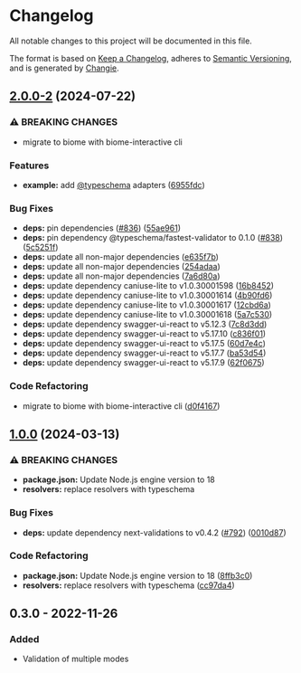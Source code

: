 # Changelog
All notable changes to this project will be documented in this file.

The format is based on [Keep a Changelog](https://keepachangelog.com/en/1.0.0/),
adheres to [Semantic Versioning](https://semver.org/spec/v2.0.0.html),
and is generated by [Changie](https://github.com/miniscruff/changie).


## [2.0.0-2](https://github.com/jellydn/next-validations/compare/v1.0.0-2...v2.0.0-2) (2024-07-22)


### ⚠ BREAKING CHANGES

* migrate to biome with biome-interactive cli

### Features

* **example:** add [@typeschema](https://github.com/typeschema) adapters ([6955fdc](https://github.com/jellydn/next-validations/commit/6955fdc925bb99c7bdaec711c6fbb625f04b60a8))


### Bug Fixes

* **deps:** pin dependencies ([#836](https://github.com/jellydn/next-validations/issues/836)) ([55ae961](https://github.com/jellydn/next-validations/commit/55ae961218289b0a32698a438a1d4e1bcdabd7a0))
* **deps:** pin dependency @typeschema/fastest-validator to 0.1.0 ([#838](https://github.com/jellydn/next-validations/issues/838)) ([5c5251f](https://github.com/jellydn/next-validations/commit/5c5251f548176fdd4e917d963eeb4396c1605e73))
* **deps:** update all non-major dependencies ([e635f7b](https://github.com/jellydn/next-validations/commit/e635f7b8d4daca089307de0bbb88b1cffcc2d6ff))
* **deps:** update all non-major dependencies ([254adaa](https://github.com/jellydn/next-validations/commit/254adaa656488d22cf407e575eb65024c8862d25))
* **deps:** update all non-major dependencies ([7a6d80a](https://github.com/jellydn/next-validations/commit/7a6d80aabea8d33789445ab0fdadb4c357a69646))
* **deps:** update dependency caniuse-lite to v1.0.30001598 ([16b8452](https://github.com/jellydn/next-validations/commit/16b845244e94907a15a8b41bb2c1880181a16256))
* **deps:** update dependency caniuse-lite to v1.0.30001614 ([4b90fd6](https://github.com/jellydn/next-validations/commit/4b90fd6afee97665c51450defa9e5bf295321027))
* **deps:** update dependency caniuse-lite to v1.0.30001617 ([12cbd6a](https://github.com/jellydn/next-validations/commit/12cbd6a32577486f1285b642bb06366300ac80fb))
* **deps:** update dependency caniuse-lite to v1.0.30001618 ([5a7c530](https://github.com/jellydn/next-validations/commit/5a7c53074a2afc9c4cc8f3768cee8a7d3a07a8ee))
* **deps:** update dependency swagger-ui-react to v5.12.3 ([7c8d3dd](https://github.com/jellydn/next-validations/commit/7c8d3ddd1653a283b516b92c4efcea87ebb5973d))
* **deps:** update dependency swagger-ui-react to v5.17.10 ([c836f01](https://github.com/jellydn/next-validations/commit/c836f01e9da5221c7d385741dbb6938e446ba4ee))
* **deps:** update dependency swagger-ui-react to v5.17.5 ([60d7e4c](https://github.com/jellydn/next-validations/commit/60d7e4c4d3fb328256eae06c3b0a4585024b04a9))
* **deps:** update dependency swagger-ui-react to v5.17.7 ([ba53d54](https://github.com/jellydn/next-validations/commit/ba53d54924634c703d7b902dff9ce93fc91afe19))
* **deps:** update dependency swagger-ui-react to v5.17.9 ([62f0675](https://github.com/jellydn/next-validations/commit/62f0675c04cfe54218e2e057dd24093e93073bcf))


### Code Refactoring

* migrate to biome with biome-interactive cli ([d0f4167](https://github.com/jellydn/next-validations/commit/d0f4167f0ec96c774cd12917012b35653dee47df))

## [1.0.0](https://github.com/jellydn/next-validations/compare/v0.4.2...v1.0.0) (2024-03-13)


### ⚠ BREAKING CHANGES

* **package.json:** Update Node.js engine version to 18
* **resolvers:** replace resolvers with typeschema

### Bug Fixes

* **deps:** update dependency next-validations to v0.4.2 ([#792](https://github.com/jellydn/next-validations/issues/792)) ([0010d87](https://github.com/jellydn/next-validations/commit/0010d87eca8bd7728f47cadde4652ed3b58205cf))


### Code Refactoring

* **package.json:** Update Node.js engine version to 18 ([8ffb3c0](https://github.com/jellydn/next-validations/commit/8ffb3c08a0169448bc44031d03e4e62a13321363))
* **resolvers:** replace resolvers with typeschema ([cc97da4](https://github.com/jellydn/next-validations/commit/cc97da47a5b8e1d29631d139237b72b37c76f03e))

## 0.3.0 - 2022-11-26
### Added
* Validation of multiple modes
